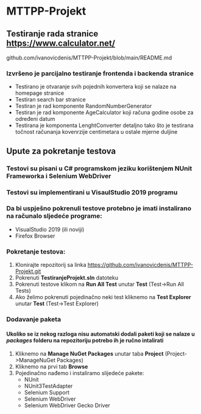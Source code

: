 # MTTPP-Projekt

## Testiranje rada stranice https://www.calculator.net/
github.com/ivanovicdenis/MTTPP-Projekt/blob/main/README.md
### Izvršeno je parcijalno testiranje frontenda i backenda stranice
* Testirano je otvaranje svih pojednih konvertera koji se nalaze na homepage stranice
* Testiran search bar stranice
* Testiran je rad komponente RandomNumberGenerator
* Testiran je rad komponente AgeCalculator koji računa godine osobe za određeni datum
* Testirana je komponenta LenghtConverter detaljno tako što je testirana točnost računanja kovenrzije centimetara u ostale mjerne duljine

## Upute za pokretanje testova

### Testovi su pisani u C# programskom jeziku korištenjem NUnit Frameworka i Selenium WebDriver
### Testovi su implementirani u VisaulStudio 2019 programu

### Da bi uspješno pokrenuli testove protebno je imati instalirano na računalo sljedeće programe:
* VisualStudio 2019 (ili noviji)
* Firefox Browser

### Pokretanje testova:
1. Klonirajte repozitorij sa linka https://github.com/ivanovicdenis/MTTPP-Projekt.git
2. Pokrenuti **TestiranjeProjekt.sln** datoteku
3. Pokrenuti testove klikom na **Run All Test** unutar **Test** (Test->Run All Tests)
4. Ako želimo pokrenuti pojedinačno neki test kliknemo na **Test Explorer** unutar **Test** (Test->Test Explorer)

### Dodavanje paketa
#### Ukoliko se iz nekog razloga nisu automatski dodali paketi koji se nalaze u *packages* folderu na repozitoriju potrebo ih je ručno intalirati
1. Kliknemo na **Manage NuGet Packages** unutar taba **Project** (Project->ManageNuGet Packages)
2. Kliknemo na prvi tab **Browse**
3. Pojedinačno nađemo i instaliramo slijedeće pakete:
	* NUnit
	* NUnit3TestAdapter
	* Selenium Support
	* Selenium WebDriver
	* Selenium WebDriver Gecko Driver